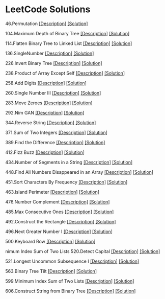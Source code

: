 # LeetCode Solutions

46.Permutation [[Description]](https://leetcode.com/problems/permutations/#/description) [[Solution]](https://github.com/sunshineatnoon/LeetCode/blob/master/46Permutations.py)

104.Maximum Depth of Binary Tree  [[Description]](https://leetcode.com/problems/maximum-depth-of-binary-tree/#/description)  [[Solution]](https://github.com/sunshineatnoon/LeetCode/blob/master/104MaximumDepthofBinaryTree.py)

114.Flatten Binary Tree to Linked List [[Description]](https://leetcode.com/problems/flatten-binary-tree-to-linked-list/#/description) [[Solution]](https://github.com/sunshineatnoon/LeetCode/blob/master/114.py)

136.SingleNumber  [[Description]](https://leetcode.com/problems/single-number/#/description) [[Solution]](https://github.com/sunshineatnoon/LeetCode/blob/master/136SingleNumber.py)

226.Invert Binary Tree [[Description]](https://leetcode.com/problems/invert-binary-tree/#/description) [[Solution]](https://github.com/sunshineatnoon/LeetCode/blob/master/226InvertBinaryTree.py)

238.Product of Array Except Self [[Description]](https://leetcode.com/problems/product-of-array-except-self/#/description) [[Solution]](https://github.com/sunshineatnoon/LeetCode/blob/master/238ProductofArrayExceptSelf)

258.Add Digits [[Description]](https://leetcode.com/problems/add-digits/#/description) [[Solution]](https://github.com/sunshineatnoon/LeetCode/blob/master/258AddDigits.py)

260.Single Number III [[Description]](https://leetcode.com/problems/single-number-iii/#/description) [[Solution]](https://github.com/sunshineatnoon/LeetCode/blob/master/260SingleNumberIII.py)

283.Move Zeroes [[Description]](https://leetcode.com/problems/move-zeroes/#/description) [[Solution]](https://github.com/sunshineatnoon/LeetCode/blob/master/283MoveZeroes.py)

292.Nim GAN [[Description]](https://leetcode.com/problems/nim-game/#/description) [[Solution]](https://github.com/sunshineatnoon/LeetCode/blob/master/292NimGame.py)

344.Reverse String [[Description]](https://leetcode.com/problems/reverse-string/#/description) [[Solution]](https://github.com/sunshineatnoon/LeetCode/blob/master/344ReverseString.py)

371.Sum of Two Integers [[Description]](https://leetcode.com/problems/sum-of-two-integers/#/description) [[Solution]](https://github.com/sunshineatnoon/LeetCode/blob/master/371SumofTwoIntegers.py)

389.Find the Difference [[Description]](https://leetcode.com/problems/find-the-difference/#/description) [[Solution]](https://github.com/sunshineatnoon/LeetCode/blob/master/389FindtheDifference.py)

412.Fizz Buzz [[Description]](https://leetcode.com/problems/fizz-buzz/#/description)  [[Solution]](https://github.com/sunshineatnoon/LeetCode/blob/master/412FuzzBuzz.py)

434.Number of Segments in a String [[Description]](https://leetcode.com/problems/number-of-segments-in-a-string/#/description) [[Solution]](https://github.com/sunshineatnoon/LeetCode/blob/master/434NumberofSegmentsinaString.py)

448.Find All Numbers Disappeared in an Array  [[Description]](https://leetcode.com/problems/find-all-numbers-disappeared-in-an-array/#/description)  [[Solution]](https://github.com/sunshineatnoon/LeetCode/blob/master/448FindAllNumbersDisappearedinanArray.py)

451.Sort Characters By Frequency [[Description]](https://leetcode.com/problems/sort-characters-by-frequency/#/description) [[Solution]](https://github.com/sunshineatnoon/LeetCode/blob/master/451SortCharactersbyFrequency.py)

463.Island Perimeter [[Description]](https://leetcode.com/problems/island-perimeter/#/description)  [[Solution]](https://github.com/sunshineatnoon/LeetCode/blob/master/463IslandPrimeter.py)

476.Number Complement  [[Description]](https://leetcode.com/problems/number-complement/#/description)  [[Solution]](https://github.com/sunshineatnoon/LeetCode/blob/master/476NumberCompelement.py)

485.Max Consecutive Ones  [[Description]](https://leetcode.com/problems/max-consecutive-ones/#/description)  [[Solution]](https://github.com/sunshineatnoon/LeetCode/blob/master/485MaxConsecutiveOnes.py)

492.Construct the Rectangle [[Description]](https://leetcode.com/problems/construct-the-rectangle/#/description) [[Solution]](https://github.com/sunshineatnoon/LeetCode/blob/master/492CostructtheRectangle.py)

496.Next Greater Number I  [[Description]](https://leetcode.com/problems/next-greater-element-i/#/description)  [[Solution]](https://github.com/sunshineatnoon/LeetCode/blob/master/496NextGreaterElement.py)

500.Keyboard Row [[Description]](https://leetcode.com/problems/keyboard-row/#/description) [[Solution]](https://github.com/sunshineatnoon/LeetCode/blob/master/500KeyboardRow.py)

nimum Index Sum of Two Lists
520.Detect Capital [[Description]](https://leetcode.com/problems/detect-capital/#/description)  [[Solution]](https://github.com/sunshineatnoon/LeetCode/blob/master/520DetectCapital.py)

521.Longest Uncommon Subsequence I [[Description]](https://leetcode.com/problems/longest-uncommon-subsequence-i/#/description) [[Solution]](https://github.com/sunshineatnoon/LeetCode/blob/master/521.LongestUncommonSubsequenceI.py)

563.Binary Tree Tilt [[Description]](https://leetcode.com/problems/binary-tree-tilt/#/description) [[Solution]](https://github.com/sunshineatnoon/LeetCode/blob/master/563.BinaryTreeTilt.py)

599.Minimum Index Sum of Two Lists [[Description]](https://leetcode.com/problems/minimum-index-sum-of-two-lists/#/description) [[Solution]](https://github.com/sunshineatnoon/LeetCode/blob/master/codes/599.MinimumIndexSumofTwoLists.py)

606.Construct String from Binary Tree [[Description]](https://leetcode.com/problems/construct-string-from-binary-tree/#/description) [[Solution]](https://github.com/sunshineatnoon/LeetCode/blob/master/606ConstructStringfromBinaryTree.py)
